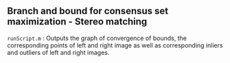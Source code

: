 ## Branch and bound for consensus set maximization - Stereo matching

`runScript.m` : Outputs the graph of convergence of bounds, the corresponding points of left and right image as well as corresponding inliers and outliers of left and right images.  
